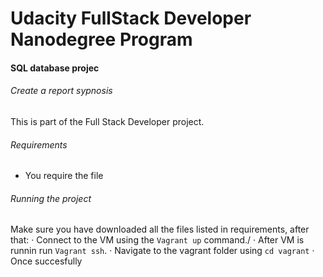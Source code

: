 # Udacity FullStack Developer Nanodegree Program
#### SQL database projec
###### Create a report sypnosis
This is part of the Full Stack Developer project. 

###### Requirements
- You require the file


###### Running the project
Make sure you have downloaded all the files listed in requirements, after that: 
· Connect to the VM using the `Vagrant up` command./
· After VM is runnin run `Vagrant ssh`.
· Navigate to the vagrant folder using `cd vagrant`
· Once succesfully 
